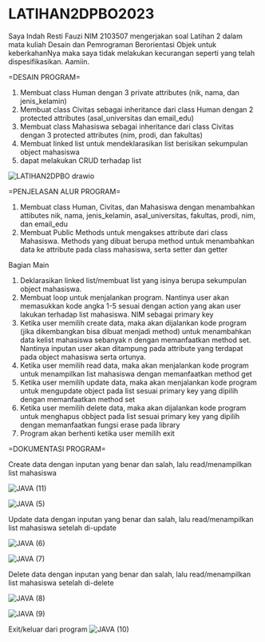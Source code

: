 # LATIHAN2DPBO2023

Saya Indah Resti Fauzi NIM 2103507 mengerjakan soal Latihan 2 dalam mata kuliah Desain dan Pemrograman Berorientasi Objek untuk keberkahanNya maka saya tidak melakukan kecurangan seperti yang telah dispesifikasikan. Aamiin.

=DESAIN PROGRAM=

1. Membuat class Human dengan 3 private attributes (nik, nama, dan jenis_kelamin)
2. Membuat class Civitas sebagai inheritance dari class Human dengan 2 protected attributes (asal_universitas dan email_edu)
3. Membuat class Mahasiswa sebagai inheritance dari class Civitas dengan 3 protected attributes (nim, prodi, dan fakultas)
4. Membuat linked list untuk mendeklarasikan list berisikan sekumpulan object mahasiswa
5. dapat melakukan CRUD terhadap list

![LATIHAN2DPBO drawio](https://user-images.githubusercontent.com/99266430/221128637-6c275989-c8a0-483f-9026-27908145c1b2.png)

=PENJELASAN ALUR PROGRAM=

1. Membuat class Human, Civitas, dan Mahasiswa dengan menambahkan attibutes nik, nama, jenis_kelamin, asal_universitas, fakultas, prodi, nim, dan email_edu
2. Membuat Public Methods untuk mengakses attribute dari class Mahasiswa. Methods yang dibuat berupa method untuk menambahkan data ke attribute pada class mahasiswa, serta setter dan getter

Bagian Main

1. Deklarasikan linked list/membuat list yang isinya berupa sekumpulan object mahasiswa.
2. Membuat loop untuk menjalankan program. Nantinya user akan memasukkan kode angka 1-5 sesuai dengan action yang akan user lakukan terhadap list mahasiswa.
NIM sebagai primary key
3. Ketika user memilih create data, maka akan dijalankan kode program (jika dikembangkan bisa dibuat menjadi method) untuk menambahkan data kelist mahasiswa sebanyak n dengan memanfaatkan method set. Nantinya inputan user akan ditampung pada attribute yang terdapat pada object mahasiswa serta ortunya.
4. Ketika user memilih read data, maka akan menjalankan kode program untuk menampilkan list mahasiswa dengan memanfaatkan method get
5. Ketika user memilih update data, maka akan menjalankan kode program untuk mengupdate object pada list sesuai primary key yang dipilih dengan memanfaatkan method set
6. Ketika user memilih delete data, maka akan dijalankan kode program untuk menghapus obbject pada list sesuai primary key yang dipilih dengan memanfaatkan fungsi erase pada library
7. Program akan berhenti ketika user memilih exit


=DOKUMENTASI PROGRAM=

Create data dengan inputan yang benar dan salah, lalu read/menampilkan list mahasiswa

![JAVA (11)](https://user-images.githubusercontent.com/99266430/220072422-fd5b7427-9137-4e88-92fd-c16eeeb375f3.png)

![JAVA (5)](https://user-images.githubusercontent.com/99266430/220070912-650a0108-d167-40ad-a708-d5ae4f1d9773.png)


Update data dengan inputan yang benar dan salah, lalu read/menampilkan list mahasiswa setelah di-update

![JAVA (6)](https://user-images.githubusercontent.com/99266430/220071424-d261d1db-97b4-440b-98e3-31ce8c31d3ff.png)

![JAVA (7)](https://user-images.githubusercontent.com/99266430/220071498-e0f6a8c2-116f-4134-b36b-8eadf5ef95a1.png)


Delete data dengan inputan yang benar dan salah, lalu read/menampilkan list mahasiswa setelah di-delete

![JAVA (8)](https://user-images.githubusercontent.com/99266430/220071800-99a0263f-d634-4192-bbe2-97cfb5a25232.png)

![JAVA (9)](https://user-images.githubusercontent.com/99266430/220071824-958271d5-c483-430e-bf9f-617d7b1dfd63.png)


Exit/keluar dari program 
![JAVA (10)](https://user-images.githubusercontent.com/99266430/220071962-7defb265-e0c9-453d-942e-ac1eaf2ab126.png)
